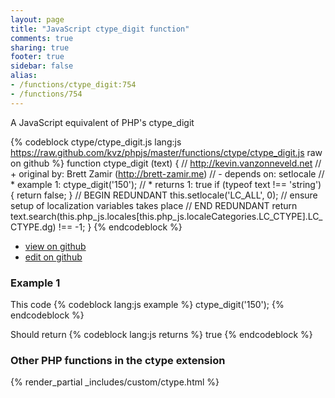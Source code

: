 ```yaml
---
layout: page
title: "JavaScript ctype_digit function"
comments: true
sharing: true
footer: true
sidebar: false
alias:
- /functions/ctype_digit:754
- /functions/754
---
```

<!-- Generated by Rakefile:build -->
A JavaScript equivalent of PHP's ctype_digit

{% codeblock ctype/ctype_digit.js lang:js https://raw.github.com/kvz/phpjs/master/functions/ctype/ctype_digit.js raw on github %}
function ctype_digit (text) {
  // http://kevin.vanzonneveld.net
  // +   original by: Brett Zamir (http://brett-zamir.me)
  // -    depends on: setlocale
  // *     example 1: ctype_digit('150');
  // *     returns 1: true
  if (typeof text !== 'string') {
    return false;
  }
  // BEGIN REDUNDANT
  this.setlocale('LC_ALL', 0); // ensure setup of localization variables takes place
  // END REDUNDANT
  return text.search(this.php_js.locales[this.php_js.localeCategories.LC_CTYPE].LC_CTYPE.dg) !== -1;
}
{% endcodeblock %}

 - [view on github](https://github.com/kvz/phpjs/blob/master/functions/ctype/ctype_digit.js)
 - [edit on github](https://github.com/kvz/phpjs/edit/master/functions/ctype/ctype_digit.js)

### Example 1
This code
{% codeblock lang:js example %}
ctype_digit('150');
{% endcodeblock %}

Should return
{% codeblock lang:js returns %}
true
{% endcodeblock %}


### Other PHP functions in the ctype extension
{% render_partial _includes/custom/ctype.html %}
